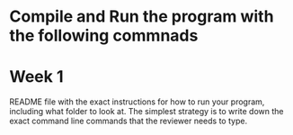 Compile and Run the program with the following commnads
===
Week 1
==
README file with the exact instructions for how to run your program, including what folder to look at. The simplest strategy is to write down the exact  command line commands that the reviewer needs to type.
